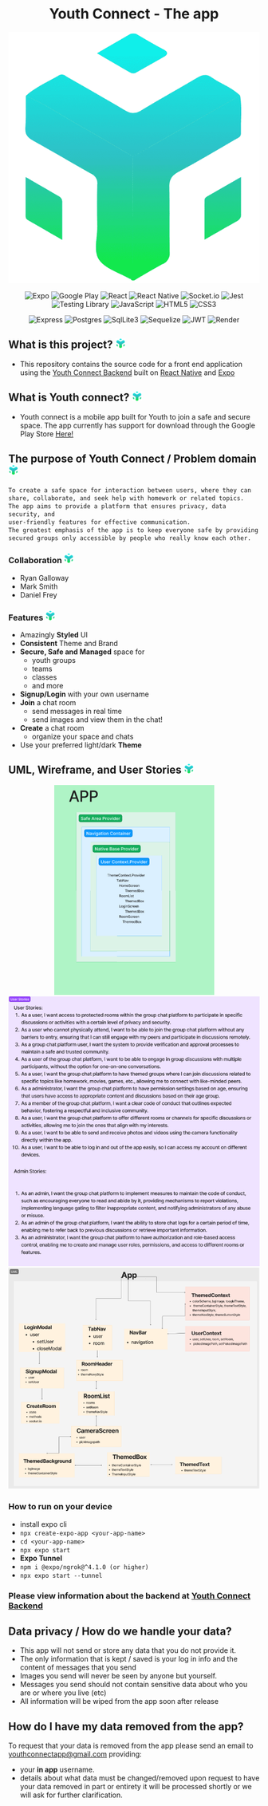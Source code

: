 <div align='center'>

# Youth Connect - The app

</div>

![Youth Connect Logo](./assets/adaptive-icon.png)

<div align='center'>

![Expo](https://img.shields.io/badge/expo-1C1E24?style=for-the-badge&logo=expo&logoColor=#D04A37) ![Google Play](https://img.shields.io/badge/Google_Play-414141?style=for-the-badge&logo=google-play&logoColor=white) ![React](https://img.shields.io/badge/react-%2320232a.svg?style=for-the-badge&logo=react&logoColor=%2361DAFB) ![React Native](https://img.shields.io/badge/react_native-%2320232a.svg?style=for-the-badge&logo=react&logoColor=%2361DAFB) ![Socket.io](https://img.shields.io/badge/Socket.io-black?style=for-the-badge&logo=socket.io&badgeColor=010101)
![Jest](https://img.shields.io/badge/Jest-323330?style=for-the-badge&logo=Jest&logoColor=white) ![Testing Library](https://img.shields.io/badge/testing%20library-323330?style=for-the-badge&logo=testing-library&logoColor=red) ![JavaScript](https://img.shields.io/badge/javascript-%23323330.svg?style=for-the-badge&logo=javascript&logoColor=%010101) ![HTML5](https://img.shields.io/badge/HTML5-E34F26?style=for-the-badge&logo=html5&logoColor=white) ![CSS3](https://img.shields.io/badge/CSS3-1572B6?style=for-the-badge&logo=css3&logoColor=white)

</div>
<div align='center'>

![Express](https://img.shields.io/badge/Express.js-404D59?style=for-the-badge) ![Postgres](https://img.shields.io/badge/PostgreSQL-316192?style=for-the-badge&logo=postgresql&logoColor=white) ![SqlLite3](https://img.shields.io/badge/SQLite-07405E?style=for-the-badge&logo=sqlite&logoColor=white) ![Sequelize](https://img.shields.io/badge/sequelize-323330?style=for-the-badge&logo=sequelize&logoColor=blue) ![JWT](https://img.shields.io/badge/json%20web%20tokens-323330?style=for-the-badge&logo=json-web-tokens&logoColor=pink) ![Render](https://img.shields.io/badge/render-0A0A0A?style=for-the-badge&logo=render&logoColor=white)

</div>

## What is this project? <img src='https://github.com/YouthConnect/youth-connect-frontend/blob/readme/assets/adaptive-icon%20copy.png?raw=true' width='20px'>

- This repository contains the source code for a front end application using the [Youth Connect Backend](https://github.com/YouthConnect/youth-connect-backend) built on [React Native](https://reactnative.dev/) and [Expo](https://docs.expo.dev)

## What is Youth connect? <img src='https://github.com/YouthConnect/youth-connect-frontend/blob/readme/assets/adaptive-icon%20copy.png?raw=true' width='20px'>

- Youth connect is a mobile app built for Youth to join a safe and secure space. The app currently has support for download through the Google Play Store [Here!](https://google.com)

## The purpose of Youth Connect / Problem domain  <img src='https://github.com/YouthConnect/youth-connect-frontend/blob/readme/assets/adaptive-icon%20copy.png?raw=true' width='20px'>

    To create a safe space for interaction between users, where they can
    share, collaborate, and seek help with homework or related topics.
    The app aims to provide a platform that ensures privacy, data security, and
    user-friendly features for effective communication.
    The greatest emphasis of the app is to keep everyone safe by providing
    secured groups only accessible by people who really know each other.

### Collaboration <img src='https://github.com/YouthConnect/youth-connect-frontend/blob/readme/assets/adaptive-icon%20copy.png?raw=true' width='20px'>

- Ryan Galloway
- Mark Smith
- Daniel Frey

### Features <img src='https://github.com/YouthConnect/youth-connect-frontend/blob/readme/assets/adaptive-icon%20copy.png?raw=true' width='20px'>

- Amazingly **Styled** UI
- **Consistent** Theme and Brand
- **Secure, Safe and Managed** space for
  - youth groups
  - teams
  - classes
  - and more
- **Signup/Login** with your own username
- **Join** a chat room
  - send messages in real time
  - send images and view them in the chat!
- **Create** a chat room
  - organize your space and chats
- Use your preferred light/dark **Theme**

## UML, Wireframe, and User Stories <img src='https://github.com/YouthConnect/youth-connect-frontend/blob/readme/assets/adaptive-icon%20copy.png?raw=true' width='20px'>

<div align="center">

![Wireframe](./assets/wireframe.png) ![User Stories](./assets/userStories.png) ![UML](./assets/UML.png)

</div>

### How to run on your device

- install expo cli 
- `npx create-expo-app <your-app-name>`
- `cd <your-app-name>`
- `npx expo start`
- **Expo Tunnel**
- `npm i @expo/ngrok@^4.1.0 (or higher)`
- `npx expo start --tunnel`


### Please view information about the backend at [Youth Connect Backend](https://github.com/youthconnect/youth-connect-backend)

## Data privacy / How do we handle your data?

- This app will not send or store any data that you do not provide it.
- The only information that is kept / saved is your log in info and the content of messages that you send
- Images you send will never be seen by anyone but yourself.
- Messages you send should not contain sensitive data about who you are or where you live (etc)
- All information will be wiped from the app soon after release

## How do I have my data removed from the app?

To request that your data is removed from the app please send an email to youthconnectapp@gmail.com providing:

- your **in app** username.
- details about what data must be changed/removed
  upon request to have your data removed in part or entirety it will be processed shortly or we will ask for further clarification.

